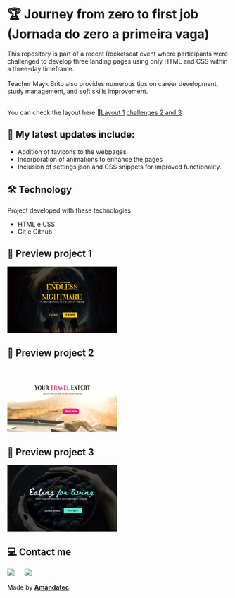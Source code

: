 #  🏆 Journey from zero to first  job<br>(Jornada do zero a primeira vaga)

This repository is part of a recent Rocketseat event where participants were challenged to develop three landing pages using only HTML and CSS within a three-day timeframe.<br><br>
Teacher Mayk Brito also provides numerous tips on career development, study management, and soft skills improvement.<br><br>

 You can check the layout here 🔗[Layout 1](https://www.figma.com/community/file/1217611263175712052)
[challenges 2 and 3](https://www.figma.com/community/file/1217611263175712052)
## 🚀 My latest updates include:

- Addition of favicons to the webpages
- Incorporation of animations to enhance the pages
- Inclusion of settings.json and CSS snippets for improved functionality.

## 🛠️ Technology

Project developed with these technologies:

- HTML e CSS
- Git e Github

## 🔎 Preview project 1

<img width="250px" height="150px" src=".github/preview1.gif"/>

## 🔎 Preview project 2

<img width="250px" height="150px" src=".github/preview2.gif"/>

## 🔎 Preview project 3

<img width="250px" height="150px" src=".github/preview3.gif"/>

##   💻 Contact me

 <a href="https://www.linkedin.com/in/amanda-oliveira-20/" target="_blank"><img src="https://img.shields.io/badge/-LinkedIn-%230077B5?style=for-the-badge&logo=linkedin&logoColor=white" style="margin-right: 2vw" target="_blank"></a>
  <a href="http://discordapp.com/users/Amandatec#4699" target="_blank"><img src="https://img.shields.io/badge/Discord-7289DA?style=for-the-badge&logo=discord&logoColor=white" target="_blank"></a>

 Made by [**Amandatec**](https://www.linkedin.com/in/amanda-oliveira-20/">)


